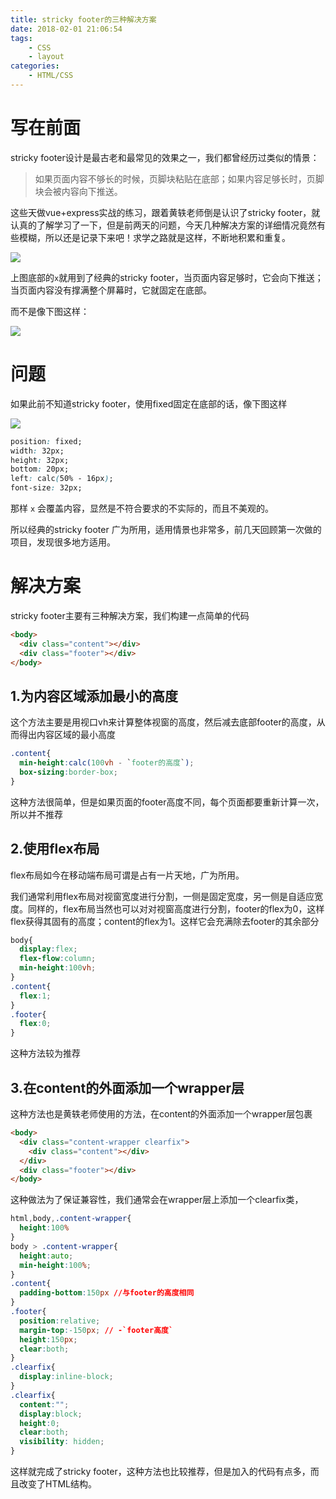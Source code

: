 ```yaml
---
title: stricky footer的三种解决方案
date: 2018-02-01 21:06:54
tags:
    - CSS
    - layout
categories:
    - HTML/CSS
---
```


# 写在前面
stricky footer设计是最古老和最常见的效果之一，我们都曾经历过类似的情景：

>如果页面内容不够长的时候，页脚块粘贴在底部；如果内容足够长时，页脚块会被内容向下推送。
<!-- more -->
这些天做vue+express实战的练习，跟着黄轶老师倒是认识了stricky footer，就认真的了解学习了一下，但是前两天的问题，今天几种解决方案的详细情况竟然有些模糊，所以还是记录下来吧！求学之路就是这样，不断地积累和重复。

![](http://www.chenqaq.com/assets/images/strickyFooter1.png)

上图底部的`x`就用到了经典的stricky footer，当页面内容足够时，它会向下推送；当页面内容没有撑满整个屏幕时，它就固定在底部。

而不是像下图这样：

![](http://www.chenqaq.com/assets/images/strickyFooter2.png)


# 问题

如果此前不知道stricky footer，使用fixed固定在底部的话，像下图这样

![](http://www.chenqaq.com/assets/images/strickyFooter3.png)

```css
position: fixed;
width: 32px;
height: 32px;
bottom: 20px;
left: calc(50% - 16px);
font-size: 32px;
```

那样 `x` 会覆盖内容，显然是不符合要求的不实际的，而且不美观的。

所以经典的stricky footer 广为所用，适用情景也非常多，前几天回顾第一次做的项目，发现很多地方适用。

# 解决方案
stricky footer主要有三种解决方案，我们构建一点简单的代码

```html
<body>
  <div class="content"></div>
  <div class="footer"></div>
</body>
```

## 1.为内容区域添加最小的高度
这个方法主要是用视口vh来计算整体视窗的高度，然后减去底部footer的高度，从而得出内容区域的最小高度
```css
.content{
  min-height:calc(100vh - `footer的高度`);
  box-sizing:border-box;
}
```
这种方法很简单，但是如果页面的footer高度不同，每个页面都要重新计算一次，所以并不推荐

## 2.使用flex布局
flex布局如今在移动端布局可谓是占有一片天地，广为所用。

我们通常利用flex布局对视窗宽度进行分割，一侧是固定宽度，另一侧是自适应宽度。同样的，flex布局当然也可以对对视窗高度进行分割，footer的flex为0，这样flex获得其固有的高度；content的flex为1。这样它会充满除去footer的其余部分

```css
body{
  display:flex;
  flex-flow:column;
  min-height:100vh;
}
.content{
  flex:1;
}
.footer{
  flex:0;
}
```
这种方法较为推荐

## 3.在content的外面添加一个wrapper层
这种方法也是黄轶老师使用的方法，在content的外面添加一个wrapper层包裹

```html
<body>
  <div class="content-wrapper clearfix">
    <div class="content"></div>
  </div>
  <div class="footer"></div>
</body>
```
这种做法为了保证兼容性，我们通常会在wrapper层上添加一个clearfix类，

```css
html,body,.content-wrapper{
  height:100%
}
body > .content-wrapper{
  height:auto;
  min-height:100%;
}
.content{
  padding-bottom:150px //与footer的高度相同
}
.footer{
  position:relative;
  margin-top:-150px; // -`footer高度`
  height:150px;
  clear:both;
}
.clearfix{
  display:inline-block;
}
.clearfix{
  content:"";
  display:block;
  height:0;
  clear:both;
  visibility: hidden;
}
```
这样就完成了stricky footer，这种方法也比较推荐，但是加入的代码有点多，而且改变了HTML结构。
